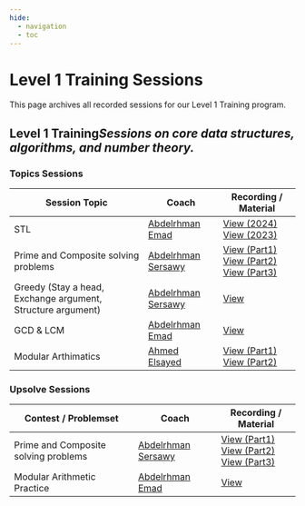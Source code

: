 ```yaml
---
hide:
  - navigation
  - toc
---
```


# Level 1 Training Sessions

This page archives all recorded sessions for our Level 1 Training program.

<div class="level-section">
  <h2>Level 1 Training<em>Sessions on core data structures, algorithms, and number theory.</em></h2>

  <h3>Topics Sessions</h3>
  <table class="sessions-table">
        <thead>
            <tr>
                <th>Session Topic</th>
                <th>Coach</th>
                <th>Recording / Material</th>
            </tr>
        </thead>
    <tbody>
        <tr>
            <td>STL</td>
            <td><a href="../../../community/coaches/#abdelrhman-emad">Abdelrhman Emad</a></td>
            <td>
                <a href="https://drive.google.com/drive/folders/1D8jReWLFJj0Qc1KKb5Z-umyCUfkLEfYJ?usp=sharing" target="_blank">View (2024)</a>
                <a href="https://drive.google.com/drive/folders/1vYe8slH6AzLiX3xdBhA0BNltvAC0ffeX?usp=sharing" target="_blank">View (2023)</a>
            </td>
        </tr>
        <tr>
            <td>Prime and Composite solving problems</td>
               <td><a href="../../../community/coaches/#abdelrhman-sersawy">Abdelrhman Sersawy</a></td>
            <td>
                <a href="https://www.youtube.com/watch?v=82qVMWtY18w" target="_blank">View (Part1)</a>
                <br>
                <a href="https://www.youtube.com/watch?v=mQizHlEKrIA" target="_blank">View (Part2)</a>
                <br>
                <a href="https://www.youtube.com/watch?v=D5XOTZ518S4" target="_blank">View (Part3)</a>
            </td>
        </tr>
        <tr>
            <td>Greedy (Stay a head, Exchange argument, Structure argument)</td>
               <td><a href="../../../community/coaches/#abdelrhman-sersawy">Abdelrhman Sersawy</a></td>
            <td>
                <a href="https://www.youtube.com/watch?v=RBC3EeOIkT4">View</a>
            </td>
        </tr>
        <tr>
            <td>GCD & LCM</td>
            <td><a href="../../../community/coaches/#abdelrhman-emad">Abdelrhman Emad</a></td>
            <td>
                <a href="https://drive.google.com/drive/folders/1RZNVlp8hvGQjzbyBQuDbGduzkv_GjnMe?usp=sharing">View</a>
            </td>
        </tr>
        <tr>
            <td>Modular Arthimatics</td>
                <td><a href="../../../community/coaches/#ahmed-elsayed">Ahmed Elsayed</a></td>
            <td>
                <a href="https://drive.google.com/file/d/1XeoAi6e29FikQkZR8aJaMstWL9kZE5BR/view?usp=sharing" target="_blank">View (Part1)</a>
                <br>
                <a href="https://drive.google.com/file/d/1nEhyb9jAmUC3qrROIVVUT0fw1g_5wL7N/view" target="_blank">View (Part2)</a>
            </td>
        </tr>
    </tbody>
  </table>

  <h3>Upsolve Sessions</h3>
  <table class="sessions-table">
    <thead>
        <tr>
            <th>Contest / Problemset</th>
            <th>Coach</th>
            <th>Recording / Material</th>
        </tr>
    </thead>
    <tbody>
        <tr>
            <td>Prime and Composite solving problems</td>
               <td><a href="../../../community/coaches/#abdelrhman-sersawy">Abdelrhman Sersawy</a></td>
            <td>
                <a href="https://www.youtube.com/watch?v=MxQPntwurfU" target="_blank">View (Part1)</a>
                <br>
                <a href="https://www.youtube.com/watch?v=nb1LJU6nURE" target="_blank">View (Part2)</a>
                <br>
                <a href="https://www.youtube.com/watch?v=cjQMc_0yIvk" target="_blank">View (Part3)</a>
            </td>
        </tr>
        <tr>
            <td>Modular Arithmetic Practice</td>
            <td><a href="../../../community/coaches/#abdelrhman-emad">Abdelrhman Emad</a></td>
            <td>
                <a href="https://drive.google.com/drive/folders/1RT_FMm4yeNEouhDY4LFndSQ7UyGb1o9X?usp=sharing">View</a>
            </td>
        </tr>
    </tbody>
  </table>
</div> 